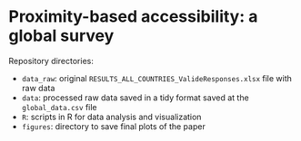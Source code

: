 # Proximity-based accessibility: a global survey

Repository directories:
- `data_raw`: original `RESULTS_ALL_COUNTRIES_ValideResponses.xlsx` file with raw data
- `data`: processed raw data saved in a tidy format saved at the `global_data.csv` file
- `R`: scripts in R for data analysis and visualization
- `figures`: directory to save final plots of the paper
